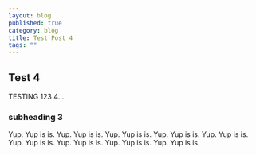 ```yaml
---
layout: blog
published: true
category: blog
title: Test Post 4
tags: ""
---
```


## Test 4

TESTING 123 4...

### subheading 3

Yup. Yup is is. Yup. Yup is is. Yup. Yup is is. Yup. Yup is is. Yup. Yup is is. Yup. Yup is is. Yup. Yup is is. Yup. Yup is is. Yup. Yup is is. 